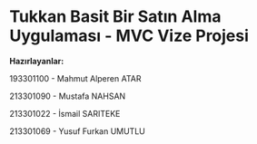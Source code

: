 <h1> Tukkan Basit Bir Satın Alma Uygulaması - MVC Vize Projesi </h1>

<strong> Hazırlayanlar: </strong> <p> 193301100 - Mahmut Alperen ATAR </p> 
               <p> 213301090 - Mustafa NAHSAN </p>
               <p> 213301022 - İsmail SARITEKE </p>
               <p> 213301069 - Yusuf Furkan UMUTLU </p>

